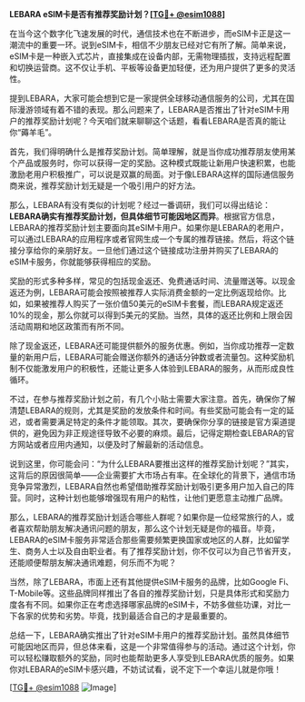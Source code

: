 **LEBARA eSIM卡是否有推荐奖励计划？[[TG💪+ @esim1088](https://t.me/s/esim1088)]**

在当今这个数字化飞速发展的时代，通信技术也在不断进步，而eSIM卡正是这一潮流中的重要一环。说到eSIM卡，相信不少朋友已经对它有所了解。简单来说，eSIM卡是一种嵌入式芯片，直接集成在设备内部，无需物理插拔，支持远程配置和切换运营商。这不仅让手机、平板等设备更加轻便，还为用户提供了更多的灵活性。

提到LEBARA，大家可能会想到它是一家提供全球移动通信服务的公司，尤其在国际漫游领域有着不错的表现。那么问题来了，LEBARA是否推出了针对eSIM卡用户的推荐奖励计划呢？今天咱们就来聊聊这个话题，看看LEBARA是否真的能让你“薅羊毛”。

首先，我们得明确什么是推荐奖励计划。简单理解，就是当你成功推荐朋友使用某个产品或服务时，你可以获得一定的奖励。这种模式既能让新用户快速积累，也能激励老用户积极推广，可以说是双赢的局面。对于像LEBARA这样的国际通信服务商来说，推荐奖励计划无疑是一个吸引用户的好方法。

那么，LEBARA有没有类似的计划呢？经过一番调研，我们可以得出结论：**LEBARA确实有推荐奖励计划，但具体细节可能因地区而异**。根据官方信息，LEBARA的推荐奖励计划主要面向其eSIM卡用户。如果你是LEBARA的老用户，可以通过LEBARA的应用程序或者官网生成一个专属的推荐链接。然后，将这个链接分享给你的亲朋好友。一旦他们通过这个链接成功注册并购买了LEBARA的eSIM卡服务，你就能够获得相应的奖励。

奖励的形式多种多样，常见的包括现金返还、免费通话时间、流量赠送等。以现金返还为例，LEBARA可能会按照被推荐人实际消费金额的一定比例返现给你。比如，如果被推荐人购买了一张价值50美元的eSIM卡套餐，而LEBARA规定返还10%的现金，那么你就可以得到5美元的奖励。当然，具体的返还比例和上限会因活动周期和地区政策而有所不同。

除了现金返还，LEBARA还可能提供额外的服务优惠。例如，当你成功推荐一定数量的新用户后，LEBARA可能会赠送你额外的通话分钟数或者流量包。这种奖励机制不仅能激发用户的积极性，还能让更多人体验到LEBARA的服务，从而形成良性循环。

不过，在参与推荐奖励计划之前，有几个小贴士需要大家注意。首先，确保你了解清楚LEBARA的规则，尤其是奖励的发放条件和时间。有些奖励可能会有一定的延迟，或者需要满足特定的条件才能领取。其次，要确保你分享的链接是官方渠道提供的，避免因为非正规途径导致不必要的麻烦。最后，记得定期检查LEBARA的官方网站或者应用内通知，以便及时了解最新的活动信息。

说到这里，你可能会问：“为什么LEBARA要推出这样的推荐奖励计划呢？”其实，这背后的原因很简单——企业需要扩大市场占有率。在全球化的背景下，通信市场竞争异常激烈，LEBARA自然也希望借助推荐奖励计划吸引更多用户加入自己的阵营。同时，这种计划也能够增强现有用户的粘性，让他们更愿意主动推广品牌。

那么，LEBARA的推荐奖励计划适合哪些人群呢？如果你是一位经常旅行的人，或者喜欢帮助朋友解决通讯问题的朋友，那么这个计划无疑是你的福音。毕竟，LEBARA的eSIM卡服务非常适合那些需要频繁更换国家或地区的人群，比如留学生、商务人士以及自由职业者。有了推荐奖励计划，你不仅可以为自己节省开支，还能顺便帮朋友解决通讯难题，何乐而不为呢？

当然，除了LEBARA，市面上还有其他提供eSIM卡服务的品牌，比如Google Fi、T-Mobile等。这些品牌同样推出了各自的推荐奖励计划，只是具体形式和奖励力度各有不同。如果你正在考虑选择哪家品牌的eSIM卡，不妨多做些功课，对比一下各家的优势和劣势。毕竟，找到最适合自己的才是最重要的。

总结一下，LEBARA确实推出了针对eSIM卡用户的推荐奖励计划。虽然具体细节可能因地区而异，但总体来看，这是一个非常值得参与的活动。通过这个计划，你可以轻松赚取额外的奖励，同时也能帮助更多人享受到LEBARA优质的服务。如果你对LEBARA的eSIM卡感兴趣，不妨试试看，说不定下一个幸运儿就是你哦！

[[TG💪+ @esim1088](https://t.me/s/esim1088) ![Image](https://i.postimg.cc/4NQfJmqS/Snipaste-2025-05-13-00-14-12.png)]